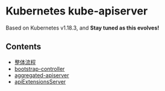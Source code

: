 Kubernetes kube-apiserver
=========================

Based on Kubernetes v1.18.3, and **Stay tuned as this evolves!**

## Contents

* [整体流程](design.md)
* [bootstrap-controller](extension/bootstrap_controller.md)
* [aggregated-apiserver](extension/aggregated-apiserver.md)
* [apiExtensionsServer](extension/api-extensions-server.md)